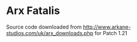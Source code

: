 # Arx Fatalis

Source code downloaded from http://www.arkane-studios.com/uk/arx_downloads.php for Patch 1.21

